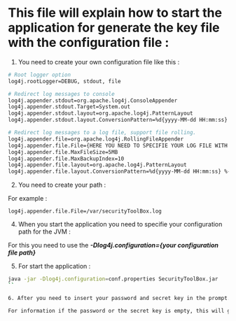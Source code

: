 # This file will explain how to start the application for generate the key file with the configuration file : 

1. You need to create your own configuration file like this : 

```bash
# Root logger option
log4j.rootLogger=DEBUG, stdout, file

# Redirect log messages to console
log4j.appender.stdout=org.apache.log4j.ConsoleAppender
log4j.appender.stdout.Target=System.out
log4j.appender.stdout.layout=org.apache.log4j.PatternLayout
log4j.appender.stdout.layout.ConversionPattern=%d{yyyy-MM-dd HH:mm:ss} %-5p %c{1}:%L - %m%n

# Redirect log messages to a log file, support file rolling.
log4j.appender.file=org.apache.log4j.RollingFileAppender
log4j.appender.file.File={HERE YOU NEED TO SPECIFIE YOUR LOG FILE WITH THE PATH}
log4j.appender.file.MaxFileSize=5MB
log4j.appender.file.MaxBackupIndex=10
log4j.appender.file.layout=org.apache.log4j.PatternLayout
log4j.appender.file.layout.ConversionPattern=%d{yyyy-MM-dd HH:mm:ss} %-5p %c{1}:%L - %m%n
```
2. You need to create your path : 

For example : 

```
log4j.appender.file.File=/var/securityToolBox.log
```

4. When you start the application you need to specifie your configuration path for the JVM :

For this you need to use the ***-Dlog4j.configuration={your configuration file path}***

5. For start the application : 

```bash
java -jar -Dlog4j.configuration=conf.properties SecurityToolBox.jar
``

6. After you need to insert your password and secret key in the prompt.

For information if the password or the secret key is empty, this will generate an Exception. 

